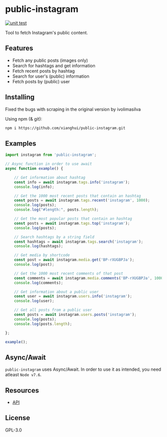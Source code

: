 # public-instagram

[![unit test](https://img.shields.io/badge/status-failing-red.svg)]()

Tool to fetch Instagram's public content.

## Features

- Fetch any public posts (images only)
- Search for hashtags and get information
- Fetch recent posts by hashtag
- Search for user's (public) information
- Fetch posts by (public) user

## Installing

Fixed the bugs with scraping in the original version by ivolimasilva

Using npm (& git):

```bash
npm i https://github.com/xianghui/public-instagram.git
```

## Examples

```js
import instagram from 'public-instagram';

// Async function in order to use await
async function example() {

    // Get information about hashtag
    const info = await instagram.tags.info('instagram');
    console.log(info);

    // Get the 1000 most recent posts that contain an hashtag
    const posts = await instagram.tags.recent('instagram', 1000);
    console.log(posts);
    console.log("#length:", posts.length);

    // Get the most popular posts that contain an hashtag
    const posts = await instagram.tags.top('instagram');
    console.log(posts);

    // Search hashtags by a string field
    const hashtags = await instagram.tags.search('instagram');
    console.log(hashtags);

    // Get media by shortcode
    const post = await instagram.media.get('BP-rXUGBPJa');
    console.log(post);

    // Get the 1000 most recent comments of that post
    const comments = await instagram.media.comments('BP-rXUGBPJa', 1000);
    console.log(comments);

    // Get information about a public user
    const user = await instagram.users.info('instagram');
    console.log(user);

    // Get all posts from a public user
    const posts = await instagram.users.posts('instagram');
    console.log(posts);
    console.log(posts.length);

};

example();
```

## Async/Await

`public-instagram` uses Async/Await. In order to use it as intended, you need atleast `Node v7.6`.

## Resources

* [API](https://github.com/ivolimasilva/public-instagram/wiki/API)

## License

GPL-3.0
